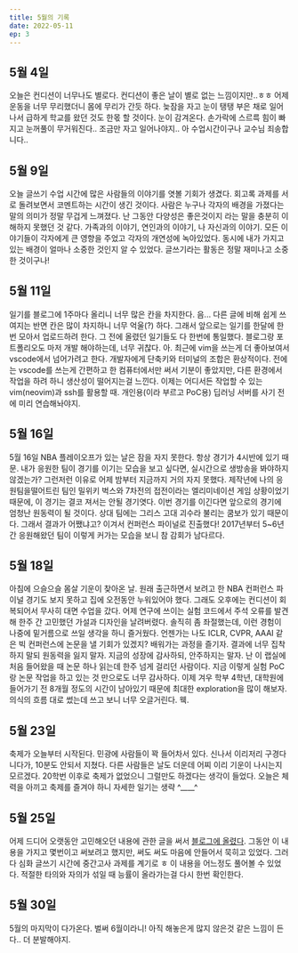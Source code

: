 ```yaml
---
title: 5월의 기록
date: 2022-05-11
ep: 3
---
```


<!-- ## 5월 2일
 -->
## 5월 4일
오늘은 컨디션이 너무나도 별로다. 컨디션이 좋은 날이 별로 없는 느낌이지만..ㅎㅎ 어제 운동을 너무 무리했더니 몸에 무리가 간듯 하다. 늦잠을 자고 눈이 탱탱 부은 채로 일어나서 급하게 학교를 왔던 것도 한몫 할 것이다. 눈이 감겨온다. 손가락에 스르륵 힘이 빠지고 눈꺼풀이 무거워진다.. 조금만 자고 일어나야지.. 아 수업시간이구나 교수님 죄송합니다..

## 5월 9일
오늘 글쓰기 수업 시간에 많은 사람들의 이야기를 엿볼 기회가 생겼다. 회고록 과제를 서로 돌려보면서 코멘트하는 시간이 생긴 것이다. 사람은 누구나 각자의 배경을 가졌다는 말의 의미가 정말 무겁게 느껴졌다. 난 그동안 다양성은 좋은것이지 라는 말을 충분히 이해하지 못했던 것 같다. 가족과의 이야기, 연인과의 이야기, 나 자신과의 이야기. 모든 이야기들이 각자에게 큰 영향을 주었고 각자의 개연성에 녹아있었다. 동시에 내가 가지고 있는 배경이 얼마나 소중한 것인지 알 수 있었다. 글쓰기라는 활동은 정말 재미나고 소중한 것이구나!

## 5월 11일
일기를 블로그에 1주마다 올리니 너무 많은 칸을 차지한다. 음... 다른 글에 비해 쉽게 쓰여지는 반면 칸은 많이 차지하니 너무 억울(?) 하다. 그래서 앞으로는 일기를 한달에 한번 모아서 업로드하려 한다. 그 전에 올렸던 일기들도 다 한번에 통일했다. 블로그랑 포트폴리오도 마저 개발 해야하는데, 너무 귀찮다. 아. 최근에 vim을 쓰는게 더 좋아보여서 vscode에서 넘어가려고 한다. 개발자에게 단축키와 터미널의 조합은 환상적이다. 전에는 vscode를 쓰는게 간편하고 한 컴퓨터에서만 써서 기분이 좋았지만, 다른 환경에서 작업을 하려 하니 생산성이 떨어지는걸 느낀다. 이제는 어디서든 작업할 수 있는 vim(neovim)과 ssh를 활용할 때.
개인용(이라 부르고 PoC용) 딥러닝 서버를 사기 전에 미리 연습해놔야지.

## 5월 16일
5월 16일
NBA 플레이오프가 있는 날은 잠을 자지 못한다. 항상 경기가 4시반에 있기 때문. 내가 응원한 팀이 경기를 이기는 모습을 보고 싶다면, 실시간으로 생방송을 봐야하지 않겠는가? 그런저런 이유로 어제 밤부터 지금까지 거의 자지 못했다. 제작년에 나의 응원팀을떨어트린 팀인 밀위키 벅스와 7차전의 접전이라는 엘리미네이션 게임 상황이었기 때문에, 이 경기는 결코 져서는 안될 경기엿다. 이번 경기를 이긴다면 앞으로의 경기에 엄청난 원동력이 될 것이다. 상대 팀에는 그리스 고대 괴수라 불리는 쿰보가 있기 때문이다. 그래서 결과가 어쨌냐고? 이겨서 컨퍼런스 파이널로 진출했다! 2017년부터 5~6년간 응원해왔던 팀이 이렇게 커가는 모습을 보니 참 감회가 남다르다.

## 5월 18일
아침에 으슬으슬 몸살 기운이 찾아온 날. 원래 출근하면서 보려고 한 NBA 컨퍼런스 파이널 경기도 보지 못하고 집에 오전동안 누워있어야 했다. 그래도 오후에는 컨디션이 회복되어서 무사히 대면 수업을 갔다. 
어제 연구에 쓰이는 실험 코드에서 주석 오류를 발견해 한주 간 고민했던 가설과 디자인을 날려버렸다. 솔직히 좀 좌절했는데, 이런 경험이 나중에 밑거름으로 쓰일 생각을 하니 즐거웠다. 언젠가는 나도 ICLR, CVPR, AAAI 같은 빅 컨퍼런스에 논문을 낼 기회가 있겠지? 배워가는 과정을 즐기자. 결과에 너무 집착하지 말되 원동력을 잃지 말자.  지금의 성장에 감사하되, 안주하지는 말자. 난 이 랩실에 처음 들어왔을 때 논문 하나 읽는데 한주 넘게 걸리던 사람이다. 지금 이렇게 실험 PoC랑 논문 작업을 하고 있는 것 만으로도 너무 감사하다. 이제 겨우 학부 4학년, 대학원에 들어가기 전 8개월 정도의 시간이 남아있기 때문에 최대한 exploration을 많이 해보자. 
의식의 흐름 대로 썼는데 쓰고 보니 너무 오글거린다. 웩.

## 5월 23일
축제가 오늘부터 시작된다. 민광에 사람들이 꽉 들어차서 있다. 신나서 이리저리 구경다니다가, 10분도 안되서 지쳤다. 다른 사람들은 날도 더운데 어찌 이리 기운이 나시는지 모르겠다. 20학번 이후로 축제가 없었으니 그럴만도 하겠다는 생각이 들었다. 오늘은 체력을 아끼고 축제를 즐겨야 하니 자세한 일기는 생략 \^____\^

## 5월 25일
어제 드디어 오랫동안 고민해오던 내용에 관한 글을 써서 [블로그에 올렸다](/posts/감정%20해부/2/). 그동안 이 내용을 가지고 몇번이고 써보려고 했지만, 써도 써도 마음에 안들어서 묵히고 있었다. 그러다 심화 글쓰기 시간에 중간고사 과제를 계기로 ㅎ 이 내용을 어느정도 풀어볼 수 있었다. 적절한 타의와 자의가 섞일 때 능률이 올라가는걸 다시 한번 확인한다.

## 5월 30일
5월의 마지막이 다가온다. 벌써 6월이라니! 아직 해놓은게 많지 않은것 같은 느낌이 든다.. 더 분발해야지.

